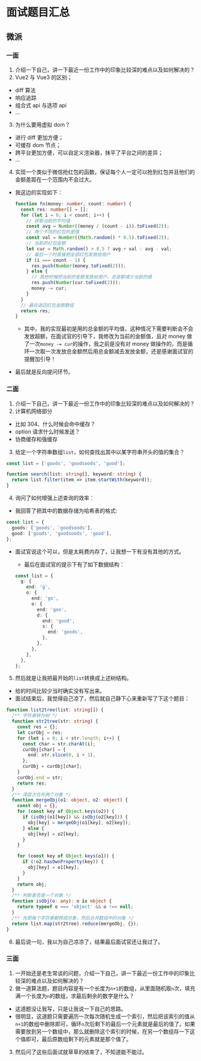 # 面试题目汇总

## 微派

### 一面

1. 介绍一下自己，讲一下最近一份工作中的印象比较深的难点以及如何解决的？
2. Vue2 与 Vue3 的区别；

- diff 算法
- 响应追踪
- 组合式 api 与选项 api
- ...

3. 为什么要用虚拟 dom？

- 进行 diff 更加方便；
- 可缓存 dom 节点；
- 跨平台更加方便，可以自定义渲染器，抹平了平台之间的差异；
- ...

4. 实现一个类似于微信抢红包的函数，保证每个人一定可以抢到红包并且他们的金额差距在一个范围内不会过大。

- 我这边的实现如下：

  ```ts
  function fn(money: number, count: number) {
    const res: number[] = [];
    for (let i = 0; i < count; i++) {
      // 获取当前的平均值
      const avg = Number((money / (count - i)).toFixed(2));
      // 两个不同的红包的差值
      const val = Number((Math.random() * 0.5).toFixed(2));
      // 当前的红包金额
      let cur = Math.random() > 0.5 ? avg + val : avg - val;
      // 最后一个时直接把全部红包发放给用户
      if (i === count - 1) {
        res.push(Number(money.toFixed(2)));
      } else {
        // 其他时候把当前的金额发放给用户，总金额减少当前的值
        res.push(Number(cur.toFixed(2)));
        money -= cur;
      }
    }
    // 最后返回红包金额数组
    return res;
  }
  ```

  - 其中，我的实现最初是用的总金额的平均值，这种情况下需要判断会不会发放超额，在面试官的引导下，我修改为当前的金额值，且对 money 做了一次`money -= cur`的操作，我之前是没有对 money 做操作的，而是循环一次取一次发放总金额然后用总金额减去发放金额，还是感谢面试官的提醒加引导！

- 最后就是反向提问环节。

### 二面

1. 介绍一下自己，讲一下最近一份工作中的印象比较深的难点以及如何解决的？
2. 计算机网络部分

- 比如 304、什么时候会命中缓存？
- option 请求什么时候发送？
- 协商缓存和强缓存

3. 给定一个字符串数组`list`，如何查找出其中以某字符串开头的值的集合？

```ts
const list = ['goods', 'goodsoods', 'good'];
```

```ts
function search(list: string[], keyword: string) {
  return list.filter(item => item.startWith(keyword));
}
```

4. 询问了如何增强上述查询的效率：

- 我回答了把其中的数据存储为哈希表的格式:

```ts
const list = {
  goods: ['goods', 'goodsoods'],
  good: ['goods', 'goodsoods', 'good'],
};
```

- 面试官说这个可以，但是太耗费内存了，让我想一下有没有其他的方式。

  - 最后在面试官的提示下有了如下数据结构：

  ```ts
  const list = {
    g: {
      end: 'g',
      o: {
        end: 'go',
        o: {
          end: 'goo',
          d: {
            end: 'good',
            s: {
              end: 'goods',
            },
          },
        },
      },
    },
  };
  ```

5. 然后就是让我把最开始的`list`转换成上述树结构。

- 给的时间比较少当时确实没有写出来。
- 面试结束后，我觉得自己凉了，然后就自己静下心来重新写了下这个题目：

```ts
function list2tree(list: string[]) {
  /** 字符串转为树 */
  function str2tree(str: string) {
    const res = {};
    let curObj = res;
    for (let i = 0; i < str.length; i++) {
      const char = str.charAt(i);
      curObj[char] = {
        end: str.slice(0, i + 1),
      };
      curObj = curObj[char];
    }
    curObj.end = str;
    return res;
  }
  /** 深层次合并两个对象 */
  function mergeObj(o1: object, o2: object) {
    const obj = {};
    for (const key of Object.keys(o2)) {
      if (isObj(o1[key]) && isObj(o2[key])) {
        obj[key] = mergeObj(o1[key], o2[key]);
      } else {
        obj[key] = o2[key];
      }
    }

    for (const key of Object.keys(o1)) {
      if (!o2.hasOwnProperty(key)) {
        obj[key] = o1[key];
      }
    }
    return obj;
  }
  /** 判断是否是一个对象 */
  function isObj(o: any): o is object {
    return typeof o === 'object' && o !== null;
  }
  /** 先把每个字符串都转成对象，然后合并数组中的对象 */
  return list.map(str2tree).reduce(mergeObj, {});
}
```

6. 最后说一句，我以为自己凉凉了，结果最后面试官还让我过了。

### 三面

1. 一开始还是老生常谈的问题，介绍一下自己，讲一下最近一份工作中的印象比较深的难点以及如何解决的？
2. 做一道算法题，题目内容是有一个长度为`n+1`的数组，从里面随机取`n`次，填充满一个长度为`n`的数组，求最后剩余的数字是什么？

- 这道题没让我写，只是让我说一下自己的思路。
- 很明显，这道题只需要遍历一次每次随机生成一个索引，然后把该索引的值从`n+1`的数组中删除即可，循环`n`次后剩下的最后一个元素就是最后的值了。如果需要放到另一个数组中，那么就删除这个索引的时候，在另一个数组存一下这个值即可，最后原数组剩下的元素就是那个值了。

3. 然后问了这些后面试就草草的结束了，不知道能不能过。
